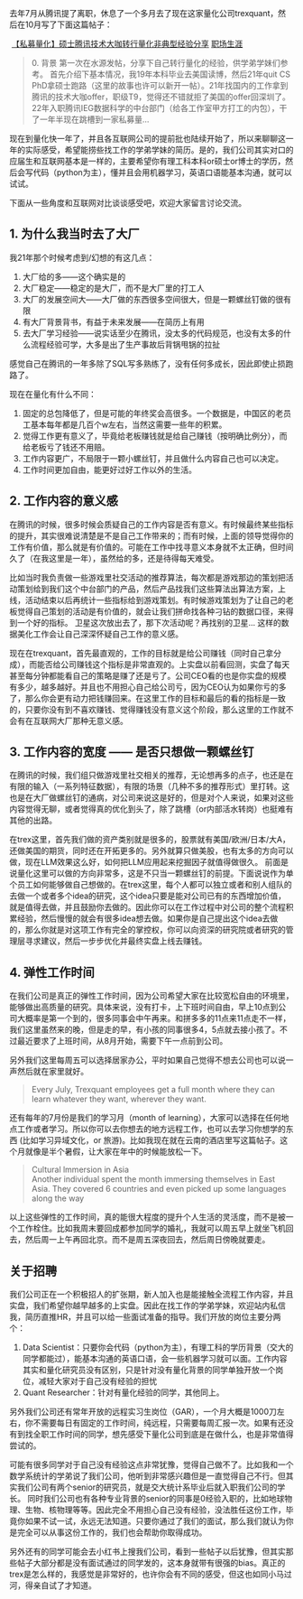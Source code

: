去年7月从腾讯提了离职，休息了一个多月去了现在这家量化公司trexquant，然后在10月写了下面这篇帖子：

 [【私募量化】硕士腾讯技术大咖转行量化非典型经验分享](https://shuiyuan.sjtu.edu.cn/t/topic/206846) [职场生涯](https://shuiyuan.sjtu.edu.cn/c/life-experience/workplace-experience/92)

> [](https://shuiyuan.sjtu.edu.cn/t/topic/284089#h-0-1)0. 背景 第一次在水源发帖，分享下自己转行量化的经验，供学弟学妹们参考。 首先介绍下基本情况，我19年本科毕业去美国读博，然后21年quit CS PhD拿硕士跑路（这里的故事也许可以新开一帖）。21年找国内的工作拿到腾讯的技术大咖offer，职级T9，觉得还不错就拒了美国的offer回深圳了。22年入职腾讯IEG数据科学的中台部门（给各工作室甲方打工的内包），干了一年半现在跳槽到一家私募量…

现在到量化快一年了，并且各互联网公司的提前批也陆续开始了，所以来聊聊这一年的实际感受，希望能捞些找工作的学弟学妹的简历。是的，我们公司其实对口的应届生和互联网基本是一样的，主要希望你有理工科本科or硕士or博士的学历，然后会写代码（python为主），懂并且会用机器学习，英语口语能基本沟通，就可以试试。

下面从一些角度和互联网对比谈谈感受吧，欢迎大家留言讨论交流。

## [](https://shuiyuan.sjtu.edu.cn/t/topic/284089#h-1-1)1. 为什么我当时去了大厂

我21年那个时候考虑到/幻想的有这几点：

1. 大厂给的多——这个确实是的
2. 大厂稳定——稳定的是大厂，而不是大厂里的打工人
3. 大厂的发展空间大——大厂做的东西很多空间很大，但是一颗螺丝钉做的很有限
4. 有大厂背景背书，有益于未来发展——在简历上有用
5. 去大厂学习经验——说实话至少在腾讯，没太多的代码规范，也没有太多的什么流程经验可学，大多是出了生产事故后背锅甩锅的拉扯

感觉自己在腾讯的一年多除了SQL写多熟练了，没有任何多成长，因此即使止损跑路了。

现在在量化有什么不同：

1. 固定的总包降低了，但是可能的年终奖会高很多。一个数据是，中国区的老员工基本每年都是几百个w左右，当然这需要一些年的积累。
2. 觉得工作更有意义了，毕竟给老板赚钱就是给自己赚钱（按明确比例分），而给老板亏了钱还不用赔。
3. 工作内容更广，不局限于一颗小螺丝钉，并且做什么内容自己也可以决定。
4. 工作时间更加自由，能更好过好工作以外的生活。

## [](https://shuiyuan.sjtu.edu.cn/t/topic/284089#h-2-2)2. 工作内容的意义感

在腾讯的时候，很多时候会质疑自己的工作内容是否有意义。有时候最终某些指标的提升，其实很难说清楚是不是自己工作带来的；而有时候，上面的领导觉得你的工作有价值，那么就是有价值的。可能在工作中找寻意义本身就不太正确，但时间久了（在我这里是一年），虽然给的多，还是待得每天难受。

比如当时我负责做一些游戏里社交活动的推荐算法，每次都是游戏那边的策划把活动策划给到我们这个中台部门的产品，然后产品找我们这些算法出算法方案，上线，活动结束以后再统计一些指标给到游戏策划。有时候游戏策划为了让自己的老板觉得自己策划的活动是有价值的，就会让我们拼命找各种刁钻的数据口径，来得到一个好的指标。 卫星这次放出去了，那下次活动呢？再找别的卫星... 这样的数据美化工作会让自己深深怀疑自己工作的意义感。

现在在trexquant，首先最直观的，工作的目标就是给公司赚钱（同时自己拿分成），而能否给公司赚钱这个指标是非常直观的。上实盘以前看回测，实盘了每天甚至每分钟都能看自己的策略是赚了还是亏了。公司CEO看的也是你实盘的规模有多少，越多越好。并且也不用担心自己给公司亏，因为CEO认为如果你亏的多了，那么你会更有动力把钱赚回来。在这里工作的目标和最后的看的指标是一致的，只要你没有到不喜欢赚钱、觉得赚钱没有意义这个阶段，那么这里的工作就不会有在互联网大厂那种无意义感。

## [](https://shuiyuan.sjtu.edu.cn/t/topic/284089#h-3-3)3. 工作内容的宽度 —— 是否只想做一颗螺丝钉

在腾讯的时候，我们组只做游戏里社交相关的推荐，无论想再多的点子，也还是在有限的输入（一系列特征数据），有限的场景（几种不多的推荐形式）里打转。这也是在大厂做螺丝钉的通病，对公司来说这是好的，但是对个人来说，如果对这些内容觉得无聊，或者觉得真的优化到头了，除了跳槽（or内部活水转岗）也挺难有其他的出路。

在trex这里，首先我们做的资产类别就是很多的，股票就有美国/欧洲/日本/大A，还做美国的期货，同时还在开拓更多的。另外就算只做美股，也有太多的方向可以做，现在LLM效果这么好，如何把LLM应用起来挖掘因子就值得做很久。 前面是说量化这里可以做的方向非常多，这是不只当一颗螺丝钉的前提。下面说说作为单个员工如何能够做自己想做的。在trex这里，每个人都可以独立或者和别人组队的去做一个或者多个idea的研究，这个idea只要是能对公司已有的东西增加价值，就是值得去做，并且鼓励你去做的。因此你可以在工作过程中对公司的整个流程积累经验，然后慢慢的就会有很多idea想去做。如果你是自己提出这个idea去做的，那么你就是对这项工作有完全的掌控权，你可以向资深的研究院或者研究的管理层寻求建议，然后一步步优化并最终实盘上线去赚钱。

## [](https://shuiyuan.sjtu.edu.cn/t/topic/284089#h-4-4)4. 弹性工作时间

在我们公司是真正的弹性工作时间，因为公司希望大家在比较宽松自由的环境里，能够做出高质量的研究。具体来说，没有打卡，上下班时间自由，早上10点到公司大概率是第一个到的，很多同事会中午再来。和拼多多的11点来11点走不一样，我们这里虽然来的晚，但是走的早，有小孩的同事很多4，5点就去接小孩了。不过最近要求了上班时间，从8月开始，需要下午一点前到公司。

另外我们这里每周五可以选择居家办公，平时如果自己觉得不想去公司也可以说一声然后就在家里就好。

> Every July, Trexquant employees get a full month where they can learn whatever they want, wherever they want.

还有每年的7月份是我们的学习月（month of learning），大家可以选择在任何地点工作或者学习。所以你可以去你想去的地方远程工作，也可以去学习你想学的东西 (比如学习异域文化，or 旅游)。比如我现在就在云南的酒店里写这篇帖子。这个月就像是半个暑假，让大家在年中的时候能放松一下。

> Cultural lmmersion in Asia  
> Another individual spent the month immersing themselves in East Asia. They covered 6 countries and even picked up some languages along the way

以上这些弹性的工作时间，真的能很大程度的提升个人生活的灵活度，而不是被一个工作栓住。比如我周末要回成都参加同学的婚礼，我就可以周五早上就坐飞机回去，然后周一上午再回北京。而不是周五深夜回去，然后周日傍晚就要走。


## 关于招聘

我们公司正在一个积极招人的扩张期，新人加入也是能接触全流程工作内容，并且实盘，我们希望你越早越多的上实盘。因此在找工作的学弟学妹，欢迎站内私信我，简历直推HR，并且可以给一些面试准备的指导。我们开放的岗位主要分两个：

1. Data Scientist：只要你会代码（python为主），有理工科的学历背景（交大的同学都能过），能基本沟通的英语口语，会一些机器学习就可以面。工作内容其实和量化研究员没有区别，只是针对没有量化背景的同学单独开放一个岗位，减轻大家对于自己没有经验的担忧
2. Quant Researcher：针对有量化经验的同学，其他同上。

另外我们公司还有常年开放的远程实习生岗位（GAR），一个月大概是1000刀左右，你不需要每日有固定的工作时间，纯远程，只需要每周汇报一次。如果有还没有到找全职工作时间的同学，想先感受下量化公司到底是在做什么，也是非常值得尝试的。

可能有很多同学对于自己没有经验这点非常犹豫，觉得自己做不了。比如我和一个数学系统计的学弟说了我们公司，他听到非常感兴趣但是一直觉得自己不行。但其实我们公司有两个senior的研究员，就是交大统计系毕业后就入职我们公司的学长。 同时我们公司也有各种专业背景的senior的同事是0经验入职的，比如地球物理、生物、核物理等等。因此完全不用担心自己没有经验，没法胜任这份工作，毕竟你如果不试一试，永远无法知道。只要你通过了我们的面试，那么我们就认为你是完全可以从事这份工作的，我们也会帮助你取得成功。

另外还有的同学可能会去小红书上搜我们公司，看到一些帖子以后犹豫，但其实那些帖子大部分都是没有面试通过的同学发的，这本身就带有很强的bias。真正的trex是怎么样的，我感觉是非常好的，也许你会有不同的感受，但这也如同小马过河，得亲自试了才知道。



